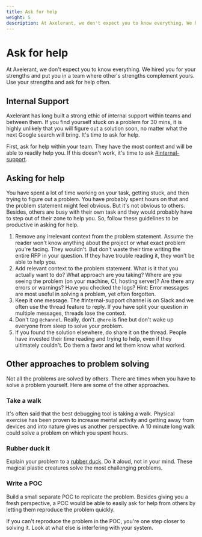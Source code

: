 ```yaml
---
title: Ask for help
weight: 5
description: At Axelerant, we don't expect you to know everything. We hired you for your strengths and put you in a team where other's strengths complement yours. Use them.
---
```


# Ask for help

At Axelerant, we don't expect you to know everything. We hired you for your strengths and put you in a team where other's strengths complement yours. Use your strengths and ask for help often.

## Internal Support

Axelerant has long built a strong ethic of internal support within teams and between them. If you find yourself stuck on a problem for 30 mins, it is highly unlikely that you will figure out a solution soon, no matter what the next Google search will bring. It's time to ask for help.

First, ask for help within your team. They have the most context and will be able to readily help you. If this doesn't work, it's time to ask [#internal-support](https://axelerant.slack.com/archives/C028Z4BHQ).

## Asking for help

You have spent a lot of time working on your task, getting stuck, and then trying to figure out a problem. You have probably spent hours on that and the problem statement might feel obvious. But it's not obvious to others. Besides, others are busy with their own task and they would probably have to step out of their zone to help you. So, follow these guidelines to be productive in asking for help.

1. Remove any irrelevant context from the problem statement. Assume the reader won't know anything about the project or what exact problem you're facing. They wouldn't. But don't waste their time writing the entire RFP in your question. If they have trouble reading it, they won't be able to help you.
2. Add relevant context to the problem statement. What is it that you actually want to do? What approach are you taking? Where are you seeing the problem (on your machine, CI, hosting server)? Are there any errors or warnings? Have you checked the logs? Hint: Error messages are most useful in solving a problem, yet often forgotten.
3. Keep it one message. The #internal-support channel is on Slack and we often use the thread feature to reply. If you have split your question in multiple messages, threads lose the context.
4. Don't tag `@channel`. Really, don't. `@here` is fine but don't wake up everyone from sleep to solve your problem.
5. If you found the solution elsewhere, do share it on the thread. People have invested their time reading and trying to help, even if they ultimately couldn't. Do them a favor and let them know what worked.

## Other approaches to problem solving

Not all the problems are solved by others. There are times when you have to solve a problem yourself. Here are some of the other approaches.

### Take a walk

It's often said that the best debugging tool is taking a walk. Physical exercise has been proven to increase mental activity and getting away from devices and into nature gives us another perspective. A 10 minute long walk could solve a problem on which you spent hours.

### Rubber duck it

Explain your problem to a [rubber duck](https://en.wikipedia.org/wiki/Rubber_duck_debugging). Do it aloud, not in your mind. These magical plastic creatures solve the most challenging problems.

### Write a POC

Build a small separate POC to replicate the problem. Besides giving you a fresh perspective, a POC would be able to easily ask for help from others by letting them reproduce the problem quickly.

If you can't reproduce the problem in the POC, you're one step closer to solving it. Look at what else is interfering with your system.
